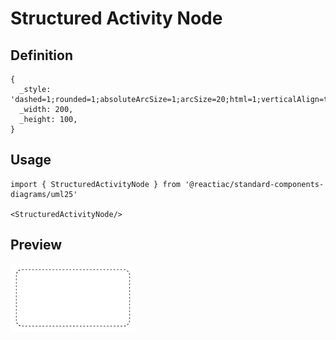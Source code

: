 # Structured Activity Node

## Definition

```
{
  _style: 'dashed=1;rounded=1;absoluteArcSize=1;arcSize=20;html=1;verticalAlign=top;align=left;spacingTop=5;spacingLeft=10;whiteSpace=wrap;',
  _width: 200,
  _height: 100,
}
```

## Usage

```
import { StructuredActivityNode } from '@reactiac/standard-components-diagrams/uml25'

<StructuredActivityNode/>
```

## Preview

<img src="./structured-activity-node.png" width="200"/>
